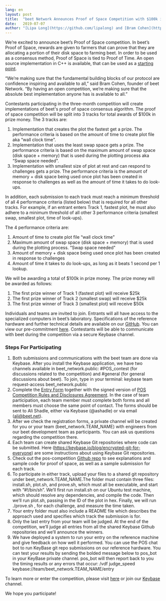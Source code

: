 ```yaml
---
lang: en
layout: post
title:  "beet Network Announces Proof of Space Competition with $100k in Total Prize Money"
date:   2019-07-07
author: "[Lipa Long](https://github.com/lipalong) and [Bram Cohen](https://twitter.com/bramcohen)"
---
```


We’re excited to announce beet’s Proof of Space competition. In beet’s Proof of Space, rewards are given to farmers that can prove that they are allocating a portion of their disk space to farming beet. In order to be used as a consensus method, Proof of Space is tied to Proof of Time. An open source implementation in C++ is available, that can be used as a [starting point](https://github.com/beet-Network/proofofspace).

“We’re making sure that the fundamental building blocks of our protocol are confidence inspiring and available to all,” said Bram Cohen, founder of beet Network. “By having an open competition, we’re making sure that the absolute best implementation anyone has is available to all.”

Contestants participating in the three-month competition will create implementations of beet's proof of space consensus algorithm. The proof of space competition will be split into 3 tracks for total awards of $100k in prize money. The 3 tracks are:

1. Implementation that creates the plot the fastest get a prize. The performance criteria is based on the amount of time to create plot file aka “wall clock time".  
2. Implementation that uses the least swap space gets a prize. The performance criteria is based on the maximum amount of swap space (disk space + memory) that is used during the plotting process aka “Swap space needed".  
3. Implementation with smallest size of plot at rest and can respond to challenges gets a prize. The performance criteria is the amount of memory + disk space being used once plot has been created in response to challenges as well as the amount of time it takes to do look-ups.  

In addition, each submission to each track must reach a minimum threshold of all 4 performance criteria (listed below) that is required for all other tracks. For example, if an entrant enters Track 1, fastest plot, he must also adhere to a minimum threshold of all other 3 performance criteria (smallest swap, smallest plot, time of look-ups).

The 4 performance criteria are:

1. Amount of time to create plot file “wall clock time"  
2. Maximum amount of swap space (disk space + memory) that is used during the plotting process. “Swap space needed"  
3. Amount of memory + disk space being used once plot has been created in response to challenges  
4. Amount of time it takes to do look-ups, as long as it beats 1 second per 1 lookup.   

We will be awarding a total of $100k in prize money. The prize money will be awarded as follows:  

1. The first prize winner of Track 1 (fastest plot) will receive $25k  
2. The first prize winner of Track 2 (smallest swap) will receive $25k  
3. The first prize winner of Track 3 (smallest plot) will receive $50k  

Individuals and teams are invited to join. Entrants will all have access to the specialized computers in beet’s laboratory. Specifications of the reference hardware and further technical details are available on our [GitHub](https://github.com/beet-Network/proofofspace). You can view our pre-commitment [here](https://github.com/beet-Network/proofofspace/blob/master/contest_intro.md). Contestants will be able to communicate with beet during the competition via a secure Keybase channel.

### Steps For Participating

1. Both submissions and communications with the beet team are done via Keybase. After you install the Keybase application, we have two channels available in beet_network.public: #POS_contest (for discussions related to the competition) and #general (for general discussions about beet). To join, type in your terminal: keybase team request-access beet_network.public  
2. Complete the [Entry Form](https://github.com/beet-Network/proofofspace/blob/master/2019%20beet%20NETWORK%20CHALLENGE%20APPLICATION%20FORM.pdf) together with the signed version of [POS Competition Rules and Disclosures Agreement](https://github.com/beet-Network/proofofspace/blob/master/beet%20Network%20-%20POS%20Contest%20Rules%20and%20Disclosures.pdf). In the case of team participation, each team member must complete both forms and all members must choose the same point of contact. The forms should be sent to Ali Shadle, either via Keybase (@ashadle) or via email (ali@beet.net).  
3. After we check the registration forms, a private channel will be created for you or your team (beet_network.TEAM_NAME) with engineers from our beet development team as participants. You can ask us questions regarding the competition there.  
4. Each team can create shared Keybase Git repositories where code can be submitted. Here (https://keybase.io/blog/encrypted-git-for-everyone) are some instructions about using Keybase Git repositories.  
5. Check out the pos-competition [Github repo](https://github.com/beet-Network/proofofspace) to see explanations and sample code for proof of space, as well as a sample submission for each track.  
6. To participate in either track, upload your files to a shared git repository under beet_network.TEAM_NAME.The folder must contain three files: install.sh, plot.sh, and prove.sh, which must all be executable, and start with “#!/bin/sh”. We’ll first run install.sh on our Ubuntu test machine, which should resolve any dependencies, and compile the code. Then we’ll run plot.sh, passing in the ID of the plot in hex. Finally, we will run ./prove.sh <challenge>, for each challenge, and measure the time taken.  
7. Your entry folder must also include a README file which describes the approach used and specifies which track the submission is for.  
8. Only the last entry from your team will be judged. At the end of the competition, we’ll judge all entries from all the shared Keybase Github repositories and we’ll announce the winners.  
9. We have deployed a system to run your entry on the reference machine and give feedback on how well it performed. You can use the POS chat bot to run KeyBase git repo submissions on our reference hardware. You can test your results by sending the bolded message below to pos_bot in your KeyBase private channel. pos_bot will then report back to you the timing results or any errors that occur: /vdf judge_speed keybase://team/beet_network.TEAM_NAME/entry

To learn more or enter the competition, please visit [here](https://www.beet.net/) or join our [Keybase](https://keybase.io/team/beet_network.public) channel.

We hope you participate!
